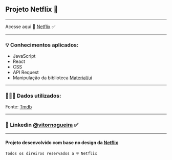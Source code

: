 ## Projeto Netflix 🍿
---
Acesse aqui 🍿 [Netflix]() ✅


---
### 💡 Conhecimentos aplicados: 
- JavaScript
- React
- CSS
- API Request
- Manipulação da biblioteca [Material/ui](https://mui.com/material-ui/)
---
### 👨🏼‍💻 Dados utilizados:
Fonte: [Tmdb](https://www.themoviedb.org/)

---
### 🔗 Linkedin [@vitornogueira](https://www.linkedin.com/in/vitor-noqueira-913a9284/) ✅
---
#### Projeto desenvolvido com base no design da [Netflix](https://www.netflix.com/br-en/)
````
Todos os direiros reservados a ® Netflix
````